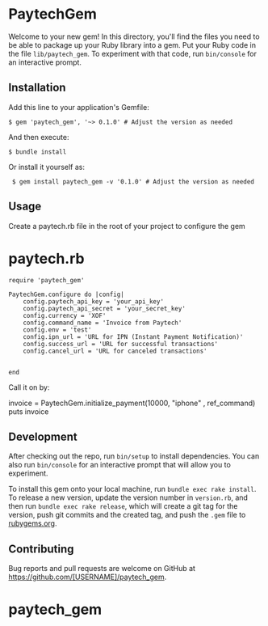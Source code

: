 # PaytechGem


Welcome to your new gem! In this directory, you'll find the files you need to be able to package up your Ruby library into a gem. Put your Ruby code in the file `lib/paytech_gem`. To experiment with that code, run `bin/console` for an interactive prompt.

## Installation

Add this line to your application's Gemfile:

    $ gem 'paytech_gem', '~> 0.1.0' # Adjust the version as needed


And then execute:

    $ bundle install

Or install it yourself as:

     $ gem install paytech_gem -v '0.1.0' # Adjust the version as needed

## Usage

Create a paytech.rb file in the root of your project to configure the gem

# paytech.rb
    require 'paytech_gem'

    PaytechGem.configure do |config|
        config.paytech_api_key = 'your_api_key'
        config.paytech_api_secret = 'your_secret_key'
        config.currency = 'XOF'
        config.command_name = 'Invoice from Paytech'
        config.env = 'test'
        config.ipn_url = 'URL for IPN (Instant Payment Notification)'
        config.success_url = 'URL for successful transactions'
        config.cancel_url = 'URL for canceled transactions'


    end

 Call it on by:

 invoice = PaytechGem.initialize_payment(10000, "iphone" , ref_command)
  puts invoice
## Development

After checking out the repo, run `bin/setup` to install dependencies. You can also run `bin/console` for an interactive prompt that will allow you to experiment.

To install this gem onto your local machine, run `bundle exec rake install`. To release a new version, update the version number in `version.rb`, and then run `bundle exec rake release`, which will create a git tag for the version, push git commits and the created tag, and push the `.gem` file to [rubygems.org](https://rubygems.org).

## Contributing

Bug reports and pull requests are welcome on GitHub at https://github.com/[USERNAME]/paytech_gem.
# paytech_gem
